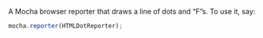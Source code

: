 A Mocha browser reporter that draws a line of dots and “F”s. To use it,
say:
```javascript
mocha.reporter(HTMLDotReporter);
```
